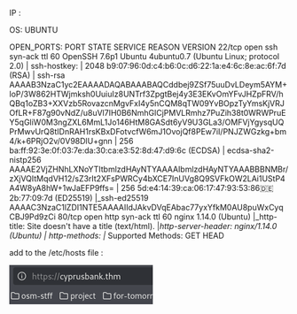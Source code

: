 IP : 


OS: UBUNTU


OPEN_PORTS:
PORT   STATE SERVICE REASON         VERSION
22/tcp open  ssh     syn-ack ttl 60 OpenSSH 7.6p1 Ubuntu 4ubuntu0.7 (Ubuntu Linux; protocol 2.0)
| ssh-hostkey: 
|   2048 b9:07:96:0d:c4:b6:0c:d6:22:1a:e4:6c:8e:ac:6f:7d (RSA)
| ssh-rsa AAAAB3NzaC1yc2EAAAADAQABAAABAQCddbej9ZSf75uuDvLDeym5AYM+loP/3W862HTWjmksh0UuiuIz8UNTrf3ZpgtBej4y3E3EKvOmYFvJHZpFRV/hQBq1oZB3+XXVzb5RovazcnMgvFxI4y5nCQM8qTW09YvBOpzTyYmsKjVRJOfLR+F87g90vNdZ/u8uVl7IH0B6NmhGlCjPMVLRmhz7PuZih38t0WRWPruEY5qGliW0M3ngZXL6MmL1Jo146HtM8GASdt6yV9U3GLa3/OMFVjYgysqUQPrMwvUrQ8tIDnRAH1rsKBxDFotvcfW6mJ1OvojQf8PEw7iI/PNJZWGzkg+bm4/k+6PRjO2v/0V98DlU+gnn
|   256 ba:ff:92:3e:0f:03:7e:da:30:ca:e3:52:8d:47:d9:6c (ECDSA)
| ecdsa-sha2-nistp256 AAAAE2VjZHNhLXNoYTItbmlzdHAyNTYAAAAIbmlzdHAyNTYAAABBBNMBr/zXjVQItMqdVH12/sZ3rIt2XFsPWRCy4bXCE7InUVg8Q9SVFkOW2LAi1UStP4A4W8yA8hW+1wJaEFP9ffs=
|   256 5d:e4:14:39:ca:06:17:47:93:53:86:de:2b:77:09:7d (ED25519)
|_ssh-ed25519 AAAAC3NzaC1lZDI1NTE5AAAAIIdJAkvDVqEAbac77yxYfkM0AU8puWxCyqCBJ9Pd9zCi
80/tcp open  http    syn-ack ttl 60 nginx 1.14.0 (Ubuntu)
|_http-title: Site doesn't have a title (text/html).
|_http-server-header: nginx/1.14.0 (Ubuntu)
| http-methods: 
|_  Supported Methods: GET HEAD




add to the /etc/hosts file :




![unnamed_cfa1e0bb202c4ddd995d43f9c9ac62fa](unnamed_cfa1e0bb202c4ddd995d43f9c9ac62fa.png)
